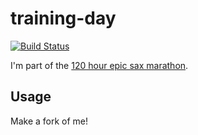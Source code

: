 # training-day

[![Build Status](https://travis-ci.org/contango1/training-day.svg?branch=master)](https://travis-ci.org/contango1/training-day)

I'm part of the [120 hour epic sax marathon](http://iloveponies.github.com/120-hour-epic-sax-marathon/).

## Usage

Make a fork of me!
